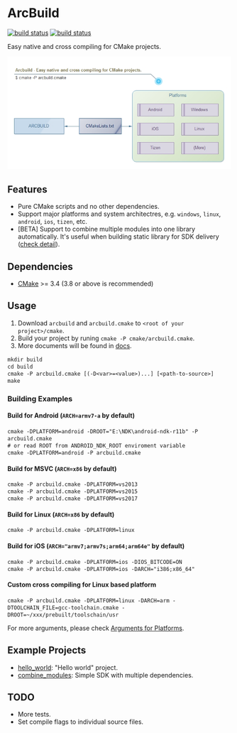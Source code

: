 # ArcBuild

[![build status](https://api.travis-ci.org/maxint/arcbuild.svg?branch=master)](https://travis-ci.org/maxint/arcbuild)
[![build status](workflows/linux-x64-clang/badge.svg)](actions)

Easy native and cross compiling for CMake projects.

![](docs/overview.jpg)


## Features

- Pure CMake scripts and no other dependencies.
- Support major platforms and system architectres, e.g. `windows`, `linux`, `android`, `ios`, `tizen`, etc.
- [BETA] Support to combine multiple modules into one library automatically.
  It's useful when building static library for SDK delivery ([check detail](docs/Advanced.md)).


## Dependencies

- [CMake](http://cmake.org/) >= 3.4 (3.8 or above is recommended)


## Usage

1. Download `arcbuild` and `arcbuild.cmake` to `<root of your project>/cmake`.
2. Build your project by runing `cmake -P cmake/arcbuild.cmake`.
3. More documents will be found in [docs](docs/README.md).

```
mkdir build
cd build
cmake -P arcbuild.cmake [(-D<var>=<value>)...] [<path-to-source>]
make
```


### Building Examples

#### Build for Android (`ARCH=armv7-a` by default)

```shell
cmake -DPLATFORM=android -DROOT="E:\NDK\android-ndk-r11b" -P arcbuild.cmake
# or read ROOT from ANDROID_NDK_ROOT enviroment variable
cmake -DPLATFORM=android -P arcbuild.cmake
```

#### Build for MSVC (`ARCH=x86` by default)

```shell
cmake -P arcbuild.cmake -DPLATFORM=vs2013
cmake -P arcbuild.cmake -DPLATFORM=vs2015
cmake -P arcbuild.cmake -DPLATFORM=vs2017
```

#### Build for Linux (`ARCH=x86` by default)

```shell
cmake -P arcbuild.cmake -DPLATFORM=linux
```

#### Build for iOS (`ARCH="armv7;armv7s;arm64;arm64e"` by default)

```shell
cmake -P arcbuild.cmake -DPLATFORM=ios -DIOS_BITCODE=ON
cmake -P arcbuild.cmake -DPLATFORM=ios -DARCH="i386;x86_64"
```

#### Custom cross compiling for Linux based platform

```shell
cmake -P arcbuild.cmake -DPLATFORM=linux -DARCH=arm -DTOOLCHAIN_FILE=gcc-toolchain.cmake -DROOT=~/xxx/prebuilt/toolschain/usr
```

For more arguments, please check [Arguments for Platforms](docs/PlatformArguments.md).


## Example Projects

- [hello_world](examples/hello_world): "Hello world" project.
- [combine_modules](examples/combine_modules): Simple SDK with multiple dependencies.


## TODO

- More tests.
- Set compile flags to individual source files.
